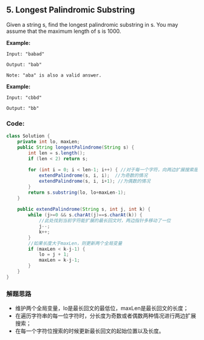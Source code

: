 ## 5. Longest Palindromic Substring

Given a string s, find the longest palindromic substring in s. You may assume that the maximum length of s is 1000.

**Example:**

```
Input: "babad"

Output: "bab"

Note: "aba" is also a valid answer.
``` 

**Example:**

```
Input: "cbbd"

Output: "bb"
```
### Code:

```java
class Solution {
	private int lo, maxLen;
	public String longestPalindrome(String s) {  
		int len = s.length();
		if (len < 2) return s;
		
		for (int i = 0; i < len-1; i++) { //对于每一个字符，向两边扩展搜索是否为回文，更新起始位置和长度
			extendPalindrome(s, i, i);  //为奇数的情况
			extendPalindrome(s, i, i+1); //为偶数的情况
		}
		return s.substring(lo, lo+maxLen-1);
	}
	
	public extendPalindrome(String s, int j, int k) {
		while (j>=0 && s.charAt(j)==s.charAt(k)) {
			//此处找到当前字符能扩展的最长回文时，两边指针多移动了一位
			j--;  
			k++;
		}
		//如果长度大于maxLen，则更新两个全局变量
		if (maxLen < k-j-1) {
			lo = j + 1;
			maxLen = k-j-1;
		}
	}
}
```

### 解题思路
* 维护两个全局变量，lo是最长回文的最低位，maxLen是最长回文的长度；
* 在遍历字符串的每一位字符时，分长度为奇数或者偶数两种情况进行两边扩展搜索；
* 在每一个字符位搜索的时候更新最长回文的起始位置以及长度。